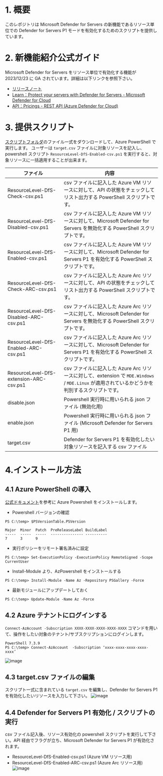 # 1. 概要
このレポジトリは Microsoft Defender for Servers の新機能であるリソース単位での Defender for Servers P1 モードを有効化するためのスクリプトを提供しています。

# 2. 新機能紹介公式ガイド
Microsoft Defender for Servers をリソース単位で有効化する機能が 2023/12/23 に GA されています。詳細は以下リンクを参照下さい。

- [リリースノート](https://learn.microsoft.com/en-us/azure/defender-for-cloud/release-notes#defender-for-servers-at-the-resource-level-available-as-ga)
- [Learn：Protect your servers with Defender for Servers - Microsoft Defender for Cloud](https://learn.microsoft.com/en-us/azure/defender-for-cloud/tutorial-enable-servers-plan#enable-the-plan-at-the-resource-level)
- [API：Pricings - REST API (Azure Defender for Cloud)](https://learn.microsoft.com/en-us/rest/api/defenderforcloud/pricings?view=rest-defenderforcloud-2024-01-01)

# 3. 提供スクリプト
[スクリプトフォルダ](https://github.com/hisashin0728/EnableDefenderForServersByResourceLevelByCSV/tree/main/Scripts)のファイル一式をダウンロードして、Azure PowerShell で実行します。
ユーザーは ``target.csv`` ファイルに対象リソースを記入し、powershell スクリプト ``ResourceLevel-DfS-Enabled-csv.ps1`` を実行すると、対象リソースに一括適用することが出来ます。

| ファイル  |  内容  |
| ---- | ---- |
| ResourceLevel-DfS-Check-csv.ps1  | csv ファイルに記入した Azure VM リソースに対して、API の状態をチェックしてリスト出力する PowerShell スクリプトです。|
| ResourceLevel-DfS-Disabled-csv.ps1 | csv ファイルに記入した Azure VM リソースに対して、Microsoft Defender for Servers を無効化する PowerShell スクリプトです。|
| ResourceLevel-DfS-Enabled-csv.ps1 | csv ファイルに記入した Azure VM リソースに対して、Microsoft Defender for Servers P1 を有効化する PowerShell スクリプトです。|
| ResourceLevel-DfS-Check-ARC-csv.ps1  | csv ファイルに記入した Azure Arc リソースに対して、API の状態をチェックしてリスト出力する PowerShell スクリプトです。|
| ResourceLevel-DfS-Disabled-ARC-csv.ps1 | csv ファイルに記入した Azure Arc リソースに対して、Microsoft Defender for Servers を無効化する PowerShell スクリプトです。|
| ResourceLevel-DfS-Enabled-ARC-csv.ps1 | csv ファイルに記入した Azure Arc リソースに対して、Microsoft Defender for Servers P1 を有効化する PowerShell スクリプトです。|
| ResourceLevel-DfS-extension-ARC-csv.ps1 | csv ファイルに記入した Azure Arc リソースに対して、extension で ``MDE.Windows`` / ``MDE.Linux`` が適用されているかどうかを判別するスクリプトです。|
| disable.json | Powershell 実行時に用いられる json ファイル (無効化用) |
| enable.json | Powershell 実行時に用いられる json ファイル (Microsoft Defender for Servers P1 用) |
| target.csv | Defender for Servers P1 を有効化したい対象リソースを記入する csv ファイル |

# 4.インストール方法
## 4.1 Azure PowerShell の導入
[公式ドキュメント](https://learn.microsoft.com/ja-jp/powershell/azure/install-azps-windows?view=azps-10.4.1&tabs=powershell&pivots=windows-psgallery)を参考に Azure Powershell をインストールします。
- Powershell バージョンの確認
```
PS C:\temp> $PSVersionTable.PSVersion

Major  Minor  Patch  PreReleaseLabel BuildLabel
-----  -----  -----  --------------- ----------
7      3      9
```
- 実行ポリシーをリモート署名済みに設定
```
PS C:\temp> Set-ExecutionPolicy -ExecutionPolicy RemoteSigned -Scope CurrentUser
```
- Install-Module より、AzPowershell をインストールする
```
PS C:\temp> Install-Module -Name Az -Repository PSGallery -Force
```
- 最新モジュールにアップデートしておく
```
PS C:\temp> Update-Module -Name Az -Force
```

## 4.2 Azure テナントにログインする
``Connect-AzAccount -Subscription XXXX-XXXX-XXXX-XXXX-XXXX`` コマンドを用いて、操作をしたい対象のテナント/サブスクリプションにログインします。
```
PowerShell 7.3.9
PS C:\temp> Connect-AzAccount  -Subscription ‘xxxx-xxxx-xxxx-xxxx-xxxx’
```
![image](https://github.com/hisashin0728/EnableDefenderForServersByResourceLevelByCSV/assets/55295601/09599e19-45ec-4f8e-a965-ca26b6e82e5c)

## 4.3 target.csv ファイルの編集
スクリプト一式に含まれている ``target.csv`` を編集し、Defender for Servers P1 を有効化したいリソースを入力して下さい。
![image](https://github.com/hisashin0728/EnableDefenderForServersByResourceLevelByCSV/assets/55295601/0020b9d2-f765-4ebe-ad8a-3178a8a58f51)

## 4.4 Defender for Servers P1 有効化 / スクリプトの実行
csv ファイル記入後、リソース有効化の powershell スクリプトを実行して下さい。API 経由でフラグが立ち、Microsoft Defender for Servers P1 が有効化されます。
- ResourceLevel-DfS-Enabled-csv.ps1 (Azure VM リソース用)
- ResourceLevel-DfS-Enabled-ARC-csv.ps1 (Azure Arc リソース用)
![image](https://github.com/hisashin0728/EnableDefenderForServersByResourceLevelByCSV/assets/55295601/88eee626-217a-4a0d-ad95-18cab00186d8)


